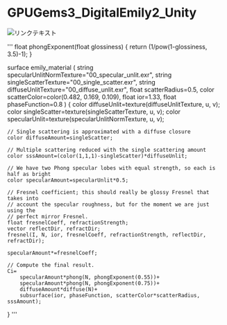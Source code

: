 # GPUGems3_DigitalEmily2_Unity


![リンクテキスト](https://forum.unity3d.com/attachments/digitalemily_unity_01-jpg.209692/g "タイトル")






'''
float phongExponent(float glossiness) {
	return (1/pow(1-glossiness, 3.5)-1);
}

surface emily_material
(
  string specularUnlitNormTexture="00_specular_unlit.exr",
  string singleScatterTexture="00_single_scatter.exr",
  string diffuseUnlitTexture="00_diffuse_unlit.exr",
  float scatterRadius=0.5,
  color scatterColor=color(0.482, 0.169, 0.109),
  float ior=1.33,
  float phaseFunction=0.8
)
{
	color diffuseUnlit=texture(diffuseUnlitTexture, u, v);
	color singleScatter=texture(singleScatterTexture, u, v);
	color specularUnlit=texture(specularUnlitNormTexture, u, v);

	// Single scattering is approximated with a diffuse closure
	color diffuseAmount=singleScatter;

	// Multiple scattering reduced with the single scattering amount
	color sssAmount=(color(1,1,1)-singleScatter)*diffuseUnlit;

	// We have two Phong specular lobes with equal strength, so each is half as bright
	color specularAmount=specularUnlit*0.5;

	// Fresnel coefficient; this should really be glossy Fresnel that takes into
	// account the specular roughness, but for the moment we are just using the
	// perfect mirror Fresnel.
	float fresnelCoeff, refractionStrength;
	vector reflectDir, refractDir;
	fresnel(I, N, ior, fresnelCoeff, refractionStrength, reflectDir, refractDir);

	specularAmount*=fresnelCoeff;

	// Compute the final result.
 	Ci=
 		specularAmount*phong(N, phongExponent(0.55))+
 		specularAmount*phong(N, phongExponent(0.75))+
 		diffuseAmount*diffuse(N)+
 		subsurface(ior, phaseFunction, scatterColor*scatterRadius, sssAmount);
}
'''
